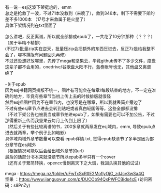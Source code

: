 
有一说一esj这波下架挺尬的，emm<br>
总之是抢救了一波，不过71本没救到（来晚了），救到346本，剩下不需要下架的差不多1000本 （17号才来救属于是火星了）<br>
具体下架情况列在txt里面了<br>
<br>
怎么讲吧，反正离谱，所以就全部排成epub了，一共花了10分钟那种（？？？）（属于半精不精排）<br>
(不过7z批量zip实在逆天，批量压zip会把额外的东西压进去，反正7z是给我整不会了，哪本排版有问题回头再修)<br>
不过还没想好放哪里，先传了mega和坚果云，毕竟github传不了多少文件，度盘这辈子都不会用的，onedrive/谷歌盘大陆不行，蓝奏账号也无，其他盘又离谱<br>
绝了<br>
<br>
-关于epub<br>
因为esj书籍网页排版不统一，图片有可能会在每章/每段结束的地方，不一定在准确的地方，毕竟有些章节当初上传上去的时候排版就很怪<br>
然后esj插图栏因为不在章节内，也没写是在哪章，所以我就丢简介旁边了<br>
不过有些esj章节点进去会转到贴吧或者真白轻国等等，这些全部都没排<br>
（不过下架公告也被我当成章节拍进epub了，如果有需要也可以不加公告，不过那得重新上传而我坚果云每月上传到上限了）<br>
（然后关于有些比较离谱的书，200多章就两章发在esj域内，emm, 导致epub点进去就两章，举个例子比如暗影）<br>
具体域内域外章节数量可以查看 epub详情.txt, 觉得epub缺章节了多半是因为部分章节在esj域外<br>
（根据情况可能以后会给出域外章节的url）<br>
最后的话部分书本来就没章节所以epub多半只有一个cover<br>
（还有关于繁简转换，opencc慢到离天下之大谱，我回头换其他的试试）<br>
<br>
mega : <a href="https://mega.nz/folder/uFwTxSxR#E2MoflyOjO_zdJcv3wSa4Q">https://mega.nz/folder/uFwTxSxR#E2MoflyOjO_zdJcv3wSa4Q</a><br>
坚果 ：<a herf="https://www.jianguoyun.com/p/DUCOb94QxPWFCBids4cE">https://www.jianguoyun.com/p/DUCOb94QxPWFCBids4cE (访问密码：s8PnZy)</a>
 

